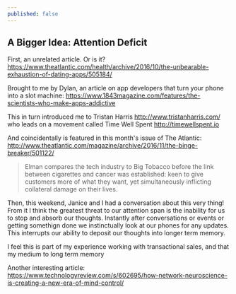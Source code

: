 ```yaml
---
published: false
---
```

## A Bigger Idea: Attention Deficit

First, an unrelated article. Or is it?
<https://www.theatlantic.com/health/archive/2016/10/the-unbearable-exhaustion-of-dating-apps/505184/>

Brought to me by Dylan, an article on app developers that turn your phone into a slot machine:
<https://www.1843magazine.com/features/the-scientists-who-make-apps-addictive>

This in turn introduced me to Tristan Harris <http://www.tristanharris.com/> who leads on a movement called  Time Well Spent <http://timewellspent.io>

And coincidentally is featured in this month's issue of The Atlantic: <http://www.theatlantic.com/magazine/archive/2016/11/the-binge-breaker/501122/>

> Elman compares the tech industry to Big Tobacco before the link between cigarettes and cancer was established: keen to give customers more of what they want, yet simultaneously inflicting collateral damage on their lives.



Then, this weekend, Janice and I had a conversation about this very thing! From it I think the greatest threat to our attention span is the inability for us to stop and absorb our thoughts. Instantly after conversations or events or getting somethign done we instinctually look at our phones for any updates. This interrupts our ability to deposit our thoughts into longer term memory.

I feel this is part of my experience working with transactional sales, and that my medium to long term memory


Another interesting article:
<https://www.technologyreview.com/s/602695/how-network-neuroscience-is-creating-a-new-era-of-mind-control/>



